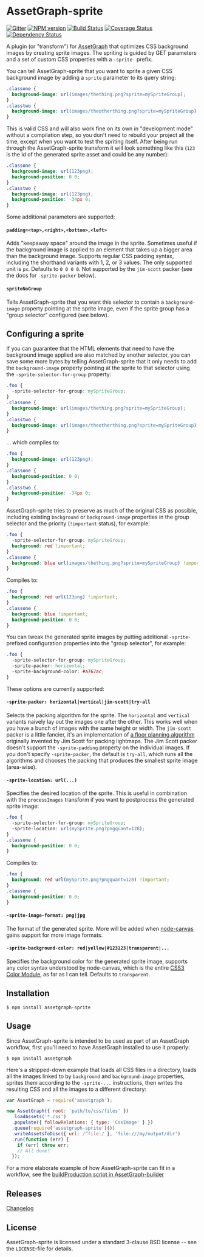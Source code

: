 # AssetGraph-sprite

[![Gitter](https://badges.gitter.im/Join%20Chat.svg)](https://gitter.im/assetgraph/assetgraph-sprite?utm_source=badge&utm_medium=badge&utm_campaign=pr-badge&utm_content=badge)
[![NPM version](https://badge.fury.io/js/assetgraph-sprite.svg)](http://badge.fury.io/js/assetgraph-sprite)
[![Build Status](https://travis-ci.org/assetgraph/assetgraph-sprite.svg?branch=master)](https://travis-ci.org/assetgraph/assetgraph-sprite)
[![Coverage Status](https://coveralls.io/repos/assetgraph/assetgraph-sprite/badge.svg?style=flat)](https://coveralls.io/r/assetgraph/assetgraph-sprite)
[![Dependency Status](https://david-dm.org/assetgraph/assetgraph-sprite.svg)](https://david-dm.org/assetgraph/assetgraph-sprite)

A plugin (or "transform") for <a
href="http://github.com/One-com/assetgraph">AssetGraph</a> that
optimizes CSS background images by creating sprite images. The
spriting is guided by GET parameters and a set of custom CSS
properties with a `-sprite-` prefix.

You can tell AssetGraph-sprite that you want to sprite a given CSS
background image by adding a `sprite` parameter to its query string:

```css
.classone {
  background-image: url(images/thething.png?sprite=mySpriteGroup);
}
.classtwo {
  background-image: url(images/theotherthing.png?sprite=mySpriteGroup);
}
```

This is valid CSS and will also work fine on its own in "development
mode" without a compilation step, so you don't need to rebuild your
project all the time, except when you want to test the spriting
itself. After being run through the AssetGraph-sprite transform it
will look something like this (`123` is the id of the generated sprite
asset and could be any number):

```css
.classone {
  background-image: url(123png);
  background-position: 0 0;
}
.classtwo {
  background-image: url(123png);
  background-position: -34px 0;
}
```

Some additional parameters are supported:

#### `padding=<top>,<right>,<bottom>,<left>`

Adds "keepaway space" around the image in the sprite. Sometimes
useful if the background image is applied to an element that takes
up a bigger area than the background image. Supports regular CSS
padding syntax, including the shorthand variants with 1, 2, or 3
values. The only supported unit is `px`. Defaults to `0 0 0 0`. Not
supported by the `jim-scott` packer (see the docs for
`-sprite-packer` below).

#### `spriteNoGroup`

Tells AssetGraph-sprite that you want this selector to contain a
`background-image` property pointing at the sprite image, even
if the sprite group has a "group selector" configured (see below).

## Configuring a sprite

If you can guarantee that the HTML elements that need to have the
background image applied are also matched by another selector, you can
save some more bytes by telling AssetGraph-sprite that it only needs
to add the `background-image` property pointing at the sprite to that
selector using the `-sprite-selector-for-group` property:

```css
.foo {
  -sprite-selector-for-group: mySpriteGroup;
}
.classone {
  background-image: url(images/thething.png?sprite=mySpriteGroup);
}
.classtwo {
  background-image: url(images/theotherthing.png?sprite=mySpriteGroup);
}
```

... which compiles to:

```css
.foo {
  background-image: url(123png);
}
.classone {
  background-position: 0 0;
}
.classtwo {
  background-position: -34px 0;
}
```

AssetGraph-sprite tries to preserve as much of the original CSS as
possible, including existing `background` or `background-image`
properties in the group selector and the priority (`!important`
status), for example:

```css
.foo {
  -sprite-selector-for-group: mySpriteGroup;
  background: red !important;
}
.classone {
  background: blue url(images/thething.png?sprite=mySpriteGroup) !important;
}
```

Compiles to:

```css
.foo {
  background: red url(123png) !important;
}
.classone {
  background: blue !important;
  background-position: 0 0;
}
```

You can tweak the generated sprite images by putting additional
`-sprite`-prefixed configuration properties into the "group
selector", for example:

```css
.foo {
  -sprite-selector-for-group: mySpriteGroup;
  -sprite-packer: horizontal;
  -sprite-background-color: #a767ac;
}
```

These options are currently supported:

#### `-sprite-packer: horizontal|vertical|jim-scott|try-all`

Selects the packing algorithm for the sprite. The `horizontal` and
`vertical` variants naively lay out the images one after the other.
This works well when you have a bunch of images with the same height
or width. The `jim-scott` packer is a little fancier, it's an
implementation of <a
href="http://www.blackpawn.com/texts/lightmaps/">a floor planning
algorithm</a> originally invented by Jim Scott for packing
lightmaps. The Jim Scott packer doesn't support the
`-sprite-padding` property on the individual images. If you don't
specify `-sprite-packer`, the default is `try-all`, which runs all
the algorithms and chooses the packing that produces the smallest
sprite image (area-wise).

#### `-sprite-location: url(...)`

Specifies the desired location of the sprite. This is useful in
combination with the `processImages` transform if you want to
postprocess the generated sprite image:

```css
.foo {
  -sprite-selector-for-group: mySpriteGroup;
  -sprite-location: url(mySprite.png?pngquant=128);
}
.classone {
  background-position: 0 0;
}
```

Compiles to:

```css
.foo {
  background: red url(mySprite.png?pngquant=128) !important;
}
.classone {
  background-position: 0 0;
}
```

#### `-sprite-image-format: png|jpg`

The format of the generated sprite. More will be added when <a
href="http://github.com/LearnBoost/node-canvas">node-canvas</a> gains
support for more image formats.

#### `-sprite-background-color: red|yellow|#123123|transparent|...`

Specifies the background color for the generated sprite image,
supports any color syntax understood by node-canvas, which is the
entire <a
href="http://www.w3.org/TR/2003/CR-css3-color-20030514/#numerical">CSS3
Color Module</a>, as far as I can tell. Defaults to `transparent`.

## Installation

```
$ npm install assetgraph-sprite
```

## Usage

Since AssetGraph-sprite is intended to be used as part of an AssetGraph
workflow, first you'll need to have AssetGraph installed to use it properly:

```
$ npm install assetgraph
```

Here's a stripped-down example that loads all CSS files in a
directory, loads all the images linked to by `background` and
`background-image` properties, sprites them according to the
`-sprite-...` instructions, then writes the resulting CSS and
all the images to a different directory:

```javascript
var AssetGraph = require('assetgraph');

new AssetGraph({ root: 'path/to/css/files' })
  .loadAssets('*.css')
  .populate({ followRelations: { type: 'CssImage' } })
  .queue(require('assetgraph-sprite')())
  .writeAssetsToDisc({ url: /^file:/ }, 'file:///my/output/dir')
  .run(function (err) {
    if (err) throw err;
    // All done!
  });
```

For a more elaborate example of how AssetGraph-sprite can fit in a
workflow, see the <a href="https://github.com/One-com/assetgraph-builder/blob/master/bin/buildProduction">buildProduction script in AssetGraph-builder</a>

## Releases

[Changelog](https://github.com/assetgraph/assetgraph-sprite/blob/master/CHANGELOG.md)

## License

AssetGraph-sprite is licensed under a standard 3-clause BSD license --
see the `LICENSE`-file for details.
